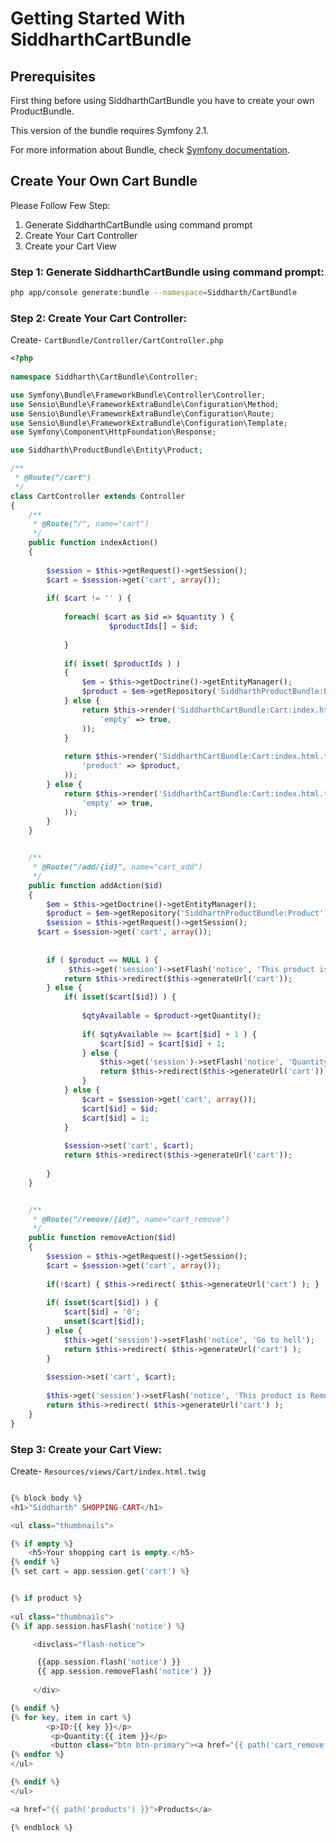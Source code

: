 Getting Started With SiddharthCartBundle
========================================

## Prerequisites
First thing before using SiddharthCartBundle you have to create your own ProductBundle.

This version of the bundle requires Symfony 2.1.

For more information about Bundle, check [Symfony documentation](http://symfony.com).

## Create Your Own Cart Bundle

Please Follow Few Step:

1. Generate SiddharthCartBundle using command prompt
2. Create Your Cart Controller
3. Create your Cart View

### Step 1: Generate SiddharthCartBundle using command prompt:

``` bash
php app/console generate:bundle --namespace=Siddharth/CartBundle
```

### Step 2: Create Your Cart Controller:

Create-
`CartBundle/Controller/CartController.php`

``` php
<?php
  
namespace Siddharth\CartBundle\Controller;

use Symfony\Bundle\FrameworkBundle\Controller\Controller;
use Sensio\Bundle\FrameworkExtraBundle\Configuration\Method;
use Sensio\Bundle\FrameworkExtraBundle\Configuration\Route;
use Sensio\Bundle\FrameworkExtraBundle\Configuration\Template;
use Symfony\Component\HttpFoundation\Response;

use Siddharth\ProductBundle\Entity\Product;

/**
 * @Route("/cart")
 */
class CartController extends Controller
{
	/**
     * @Route("/", name="cart")
     */
	public function indexAction()
	{
		
		$session = $this->getRequest()->getSession();
		$cart = $session->get('cart', array());
		
		if( $cart != '' ) {
			
			foreach( $cart as $id => $quantity ) {
				      $productIds[] = $id;
			
			}			
			
			if( isset( $productIds ) )
			{
				$em = $this->getDoctrine()->getEntityManager();
				$product = $em->getRepository('SiddharthProductBundle:Product')->findById( $productIds );
			} else {
				return $this->render('SiddharthCartBundle:Cart:index.html.twig', array(
					'empty' => true,
				));
			}
			
			return $this->render('SiddharthCartBundle:Cart:index.html.twig', array(
				'product' => $product,
			));
		} else {
			return $this->render('SiddharthCartBundle:Cart:index.html.twig', array(
				'empty' => true,
			));
		}
	}


	/**
     * @Route("/add/{id}", name="cart_add")
     */
	public function addAction($id)
	{
		$em = $this->getDoctrine()->getEntityManager();
		$product = $em->getRepository('SiddharthProductBundle:Product')->find($id);
		$session = $this->getRequest()->getSession();
	  $cart = $session->get('cart', array());
	    
		
		if ( $product == NULL ) {
			 $this->get('session')->setFlash('notice', 'This product is not available in Stores');			
			return $this->redirect($this->generateUrl('cart'));
		} else {
			if( isset($cart[$id]) ) {
				
				$qtyAvailable = $product->getQuantity();
				
				if( $qtyAvailable >= $cart[$id] + 1 ) {
					$cart[$id] = $cart[$id] + 1; 
				} else {
					$this->get('session')->setFlash('notice', 'Quantity exceeds the available stock');			
					return $this->redirect($this->generateUrl('cart'));
				}
			} else {
				$cart = $session->get('cart', array());
				$cart[$id] = $id;
				$cart[$id] = 1;
			}
			
			$session->set('cart', $cart);
			return $this->redirect($this->generateUrl('cart'));
			
		}
	}


	/**
     * @Route("/remove/{id}", name="cart_remove")
     */
	public function removeAction($id)
	{
		$session = $this->getRequest()->getSession();
	    $cart = $session->get('cart', array());
		
		if(!$cart) { $this->redirect( $this->generateUrl('cart') ); }
		
		if( isset($cart[$id]) ) {
			$cart[$id] = '0';
			unset($cart[$id]);
		} else {
			$this->get('session')->setFlash('notice', 'Go to hell');	
			return $this->redirect( $this->generateUrl('cart') );
		}
		
		$session->set('cart', $cart);
		
		$this->get('session')->setFlash('notice', 'This product is Remove');
		return $this->redirect( $this->generateUrl('cart') );
	}
}
```

### Step 3: Create your Cart View:

Create-
`Resources/views/Cart/index.html.twig`

``` php

{% block body %}
<h1>"Siddharth" SHOPPING-CART</h1>

<ul class="thumbnails">

{% if empty %}
    <h5>Your shopping cart is empty.</h5>
{% endif %}
{% set cart = app.session.get('cart') %}


{% if product %}
  
<ul class="thumbnails">
{% if app.session.hasFlash('notice') %} 

     <divclass="flash-notice">

      {{app.session.flash('notice') }} 
      {{ app.session.removeFlash('notice') }}
     
     </div>

{% endif %} 		
{% for key, item in cart %}
		<p>ID:{{ key }}</p>
		 <p>Quantity:{{ item }}</p>
		 <button class="btn btn-primary"><a href="{{ path('cart_remove', {'id': key}) }}">Remove</a></button>
{% endfor %}
</ul>

{% endif %}
</ul>

<a href="{{ path('products') }}">Products</a>

{% endblock %}
```